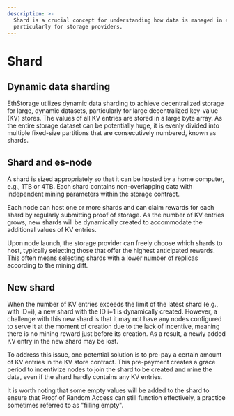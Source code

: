 ```yaml
---
description: >-
  Shard is a crucial concept for understanding how data is managed in es-nodes,
  particularly for storage providers.
---
```


# Shard

## Dynamic data sharding

EthStorage utilizes dynamic data sharding to achieve decentralized storage for large, dynamic datasets, particularly for large decentralized key-value (KV) stores. The values of all KV entries are stored in a large byte array. As the entire storage dataset can be potentially huge, it is evenly divided into multiple fixed-size partitions that are consecutively numbered, known as shards.

## Shard and es-node

A shard is sized appropriately so that it can be hosted by a home computer, e.g., 1TB or 4TB. Each shard contains non-overlapping data with independent mining parameters within the storage contract.

Each node can host one or more shards and can claim rewards for each shard by regularly submitting proof of storage. As the number of KV entries grows, new shards will be dynamically created to accommodate the additional values of KV entries.

Upon node launch, the storage provider can freely choose which shards to host, typically selecting those that offer the highest anticipated rewards. This often means selecting shards with a lower number of replicas according to the mining diff.

## New shard

When the number of KV entries exceeds the limit of the latest shard (e.g., with ID=i), a new shard with the ID i+1 is dynamically created. However, a challenge with this new shard is that it may not have any nodes configured to serve it at the moment of creation due to the lack of incentive, meaning there is no mining reward just before its creation. As a result, a newly added KV entry in the new shard may be lost.

To address this issue, one potential solution is to pre-pay a certain amount of KV entries in the KV store contract. This pre-payment creates a grace period to incentivize nodes to join the shard to be created and mine the data, even if the shard hardly contains any KV entries.

It is worth noting that some empty values will be added to the shard to ensure that Proof of Random Access can still function effectively, a practice sometimes referred to as "filling empty".
